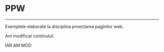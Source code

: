 # PPW
---
Exemplele elaborate la disciplina proectarea paginilor web.

Am modificat continutul.

IAR AM MOD
